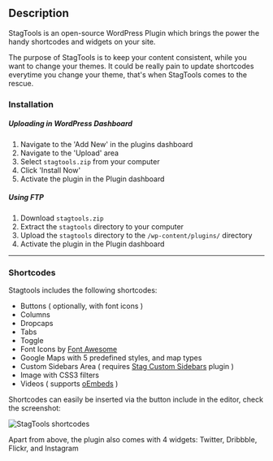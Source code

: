 ## Description
StagTools is an open-source WordPress Plugin which brings the power the handy shortcodes and widgets on your site.

The purpose of StagTools is to keep your content consistent, while you want to change your themes. It could be really pain to update shortcodes everytime you change your theme, that's when StagTools comes to the rescue.

### Installation
##### Uploading in WordPress Dashboard

1. Navigate to the 'Add New' in the plugins dashboard
2. Navigate to the 'Upload' area
3. Select `stagtools.zip` from your computer
4. Click 'Install Now'
5. Activate the plugin in the Plugin dashboard

##### Using FTP

1. Download `stagtools.zip`
2. Extract the `stagtools` directory to your computer
3. Upload the `stagtools` directory to the `/wp-content/plugins/` directory
4. Activate the plugin in the Plugin dashboard

---

### Shortcodes
Stagtools includes the following shortcodes:
* Buttons ( optionally, with font icons )
* Columns
* Dropcaps
* Tabs
* Toggle
* Font Icons by [Font Awesome](http://fortawesome.github.io/Font-Awesome/)
* Google Maps with 5 predefined styles, and map types
* Custom Sidebars Area ( requires [Stag Custom Sidebars](https://wordpress.org/plugins/stag-custom-sidebars/) plugin )
* Image with CSS3 filters
* Videos ( supports [oEmbeds](https://codex.wordpress.org/Embeds#Okay.2C_So_What_Sites_Can_I_Embed_From.3F) )

Shortcodes can easily be inserted via the button include in the editor, check the screenshot:

![StagTools shortcodes](https://cldup.com/XhBvxAfAhH.jpg)

Apart from above, the plugin also comes with 4 widgets: Twitter, Dribbble, Flickr, and Instagram
